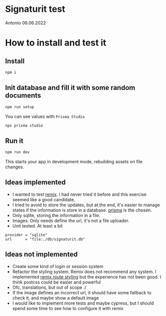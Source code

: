 # Signaturit test

Antonio 06.06.2022

# How to install and test it

## Install

```sh
npm i
```

## Init database and fill it with some random documents

```sh
npm run setup
```

You can see values with `Prisma Studio`

```sh
npx prisma studio
```

## Run it

```sh
npm run dev
```

This starts your app in development mode, rebuilding assets on file changes.

## Ideas implemented

- I wanted to test [remix](https://remix.run/). I had never tried it before and this exercise seemed like a good candidate.
- I tried to avoid to store the updates, but at the end, it's easier to manage states if the information is store in a database. [prisma](https://www.prisma.io/) is the chosen.
- Only sqlite, storing the information in a file.
- Images: Only needs define the url, it's not a file uploader.
- Unit tested. At least a bit

```
provider = "sqlite"
url      = "file:./db/signaturit.db"
```

## Ideas not implemented

- Create some kind of login or session system
- Refactor the styling system. Remix does not recommend any system. I implemented [remix route styling](hhttps://remix.run/docs/en/v1/guides/styling#route-styles) but the experience has not been good. I think postcss could be easier and powerful
- Ofc, translations, but out of scope :/
- If the image defines an incorrect url, it should have some fallback to check it, and maybe show a default image
- I would like to implement more tests and maybe cypress, but I should spend some time to see how to configure it with remix
